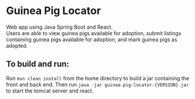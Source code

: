 # Guinea Pig Locator
Web app using Java Spring Boot and React. <br />
Users are able to view guinea pigs available for adoption, submit listings containing
guinea pigs available for adoption, and mark guinea pigs as adopted.
## To build and run:
Run `mvn clean install` from the home directory to build a jar containing the front and back end. 
Then run `java -jar guinea-pig-locator-{VERSION}.jar` to start the tomcat server and react.